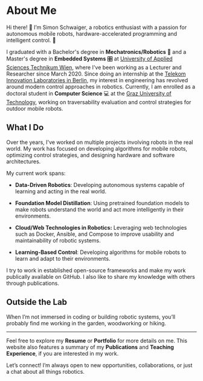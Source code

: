# About Me

Hi there! &#128075; I’m Simon Schwaiger, a robotics enthusiast with a passion for autonomous mobile robots, hardware-accelerated programming and intelligent control. &#128295;

I graduated with a Bachelor's degree in **Mechatronics/Robotics** &#129302; and a Master's degree in **Embedded Systems** &#127899; at [University of Applied Sciences Technikum Wien](https://www.technikum-wien.at/), where I've been working as a Lecturer and Researcher since March 2020. Since doing an internship at the [Telekom Innovation Laboratories in Berlin](https://laboratories.telekom.com/), my interest in engineering has revolved around modern control approaches in robotics. Currently, I am enrolled as a doctoral student in **Computer Science** &#128187; at the [Graz University of Technology](https://www.tugraz.at/home), working on traversability evaluation and control strategies for outdoor mobile robots.

## What I Do

Over the years, I've worked on multiple projects involving robots in the real world. My work has focused on developing algorithms for mobile robots, optimizing control strategies, and designing hardware and software architectures.

My current work spans:

- **Data-Driven Robotics**: Developing autonomous systems capable of learning and acting in the real world.

- **Foundation Model Distillation**: Using pretrained foundation models to make robots understand the world and act more intelligently in their environments.

- **Cloud/Web Technologies in Robotics:** Leveraging web technologies such as Docker, Ansible, and Compose to improve usability and maintainability of robotic systems.

- **Learning-Based Control**: Developing algorithms for mobile robots to learn and adapt to their environments.

I try to work in established open-source frameworks and make my work publically available on GitHub. I also like to share my knowledge with others through publications.

## Outside the Lab

When I’m not immersed in coding or building robotic systems, you’ll probably find me working in the garden, woodworking or hiking.

---

Feel free to explore my **Resume** or **Portfolio** for more details on me. This website also features a summary of my **Publications** and **Teaching Experience**, if you are interested in my work.

Let’s connect! I’m always open to new opportunities, collaborations, or just a chat about all things robotics.